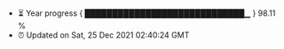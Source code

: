 - ⏳ Year progress { █████████████████████████████▁ } 98.11 %
- ⏰ Updated on Sat, 25 Dec 2021 02:40:24 GMT

